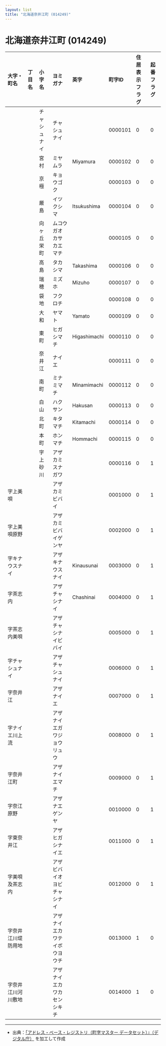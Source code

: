 ```yaml
---
layout: list
title: "北海道奈井江町 (014249)"
---
```


# 北海道奈井江町 (014249)

| 大字・町名 | 丁目名 | 小字名 | ヨミガナ | 英字 | 町字ID | 住居表示フラグ | 起番フラグ |
|:---|:---|:---|:---|:---|:---|:---|:---|
|  |  | チャシュナイ |   チャシュナイ |  | 0000101 | 0 | 0 |
|  |  | 宮村 |   ミヤムラ | Miyamura | 0000102 | 0 | 0 |
|  |  | 京極 |   キョウゴク |  | 0000103 | 0 | 0 |
|  |  | 厳島 |   イツクシマ | Itsukushima | 0000104 | 0 | 0 |
|  |  | 向ヶ丘栄町 |   ムコウガオカサカエマチ |  | 0000105 | 0 | 0 |
|  |  | 高島 |   タカシマ | Takashima | 0000106 | 0 | 0 |
|  |  | 瑞穂 |   ミズホ | Mizuho | 0000107 | 0 | 0 |
|  |  | 袋地 |   フクロチ |  | 0000108 | 0 | 0 |
|  |  | 大和 |   ヤマト | Yamato | 0000109 | 0 | 0 |
|  |  | 東町 |   ヒガシマチ | Higashimachi | 0000110 | 0 | 0 |
|  |  | 奈井江 |   ナイエ |  | 0000111 | 0 | 0 |
|  |  | 南町 |   ミナミマチ | Minamimachi | 0000112 | 0 | 0 |
|  |  | 白山 |   ハクサン | Hakusan | 0000113 | 0 | 0 |
|  |  | 北町 |   キタマチ | Kitamachi | 0000114 | 0 | 0 |
|  |  | 本町 |   ホンマチ | Hommachi | 0000115 | 0 | 0 |
|  |  | 字上砂川 |   アザカミスナガワ |  | 0000116 | 0 | 1 |
| 字上美唄 |  |  | アザカミビバイ   |  | 0001000 | 0 | 1 |
| 字上美唄原野 |  |  | アザカミビバイゲンヤ   |  | 0002000 | 0 | 1 |
| 字キナウスナイ |  |  | アザキナウスナイ   | Kinausunai | 0003000 | 0 | 1 |
| 字茶志内 |  |  | アザチャシナイ   | Chashinai | 0004000 | 0 | 1 |
| 字茶志内美唄 |  |  | アザチャシナイビバイ   |  | 0005000 | 0 | 1 |
| 字チャシュナイ |  |  | アザチャシュナイ   |  | 0006000 | 0 | 1 |
| 字奈井江 |  |  | アザナイエ   |  | 0007000 | 0 | 1 |
| 字ナイエ川上流 |  |  | アザナイエガワジョウリュウ   |  | 0008000 | 0 | 1 |
| 字奈井江町 |  |  | アザナイエマチ   |  | 0009000 | 0 | 1 |
| 字奈江原野 |  |  | アザナエゲンヤ   |  | 0010000 | 0 | 1 |
| 字東奈井江 |  |  | アザヒガシナイエ   |  | 0011000 | 0 | 1 |
| 字美唄及茶志内 |  |  | アザビバイオヨビチャシナイ   |  | 0012000 | 0 | 1 |
| 字奈井江川堤防用地 |  |  | アザナイエカワテイボウヨウチ   |  | 0013000 | 1 | 0 |
| 字奈井江川河川敷地 |  |  | アザナイエカワカセンシキチ   |  | 0014000 | 1 | 0 |

---

- 出典：[「アドレス・ベース・レジストリ（町字マスター データセット）』（デジタル庁）](https://www.digital.go.jp/policies/base_registry_address/) を加工して作成